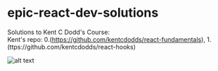 # epic-react-dev-solutions
Solutions to Kent C Dodd's Course: <br/>
Kent's repo: 0.(https://github.com/kentcdodds/react-fundamentals), 1.(ttps://github.com/kentcdodds/react-hooks)

![alt text](https://epicreact.dev/og-image.png?v=20201021)
